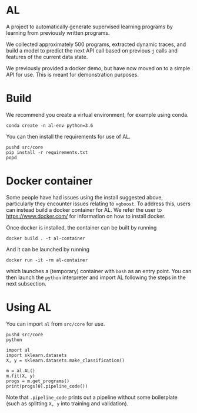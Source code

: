# AL
A project to automatically generate supervised learning programs
by learning from previously written programs.

We collected approximately 500 programs, extracted dynamic traces, and
build a model to predict the next API call based on previous `j` calls
and features of the current data state.

We previously provided a docker demo, but have now moved on to a simple
API for use. This is meant for demonstration purposes.

# Build
We recommend you create a virtual environment, for example using
conda.

```
conda create -n al-env python=3.6
```

You can then install the requirements for use of AL.

```
pushd src/core
pip install -r requirements.txt
popd
```

# Docker container
Some people have had issues using the install suggested above,
particularly they encounter issues relating to `xgboost`. To address this,
users can instead build a docker container for AL. We refer the
user to https://www.docker.com/ for information on how to install docker.

Once docker is installed, the container can be built by running

```
docker build . -t al-container

```

And it can be launched by running

```
docker run -it -rm al-container
```

which launches a (temporary) container with `bash` as an entry point.
You can then launch the `python` interpreter and import AL following
the steps in the next subsection.

# Using AL

You can import `al` from `src/core` for use.


```
pushd src/core
python
```

```
import al
import sklearn.datasets
X, y = sklearn.datasets.make_classification()

m = al.AL()
m.fit(X, y)
progs = m.get_programs()
print(progs[0].pipeline_code())
```
Note that `.pipeline_code` prints out a pipeline without some boilerplate
(such as splitting `X, y` into training and validation).
